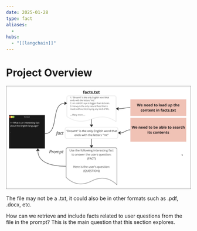 ```yaml
---
date: 2025-01-28
type: fact
aliases:
  -
hubs:
  - "[[langchain]]"
---
```


# Project Overview

![project-overview-4.png](../../assets/imgs/project-overview-4.png)

The file may not be a .txt, it could also be in other formats such as .pdf, .docx, etc.

How can we retrieve and include facts related to user questions from the file in the prompt? This is the main question that this section explores.

